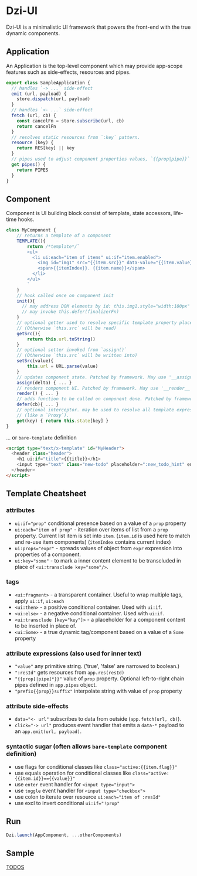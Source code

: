 # Dzi-UI

Dzi-UI is a minimalistic UI framework
that powers the front-end with the true dynamic components.

## Application

An Application is the top-level component which may provide app-scope features such as side-effects, resources and pipes.

```js
export class SampleApplication {
  // handles `-> ...` side-effect
  emit (url, payload) {
    store.dispatch(url, payload)
  }
  // handles `<- ...` side-effect
  fetch (url, cb) {
    const cancelFn = store.subscribe(url, cb)
    return cancelFn
  }
  // resolves static resources from `:key` pattern.
  resource (key) {
    return RES[key] || key
  }
  // pipes used to adjust component properties values, `{{prop|pipe}}`
  get pipes() {
    return PIPES
  }
}
```

## Component

Component is UI building block consist of template, state accessors, life-time hooks.
```js
class MyComponent {
    // returns a template of a component
    TEMPLATE(){
        return /*template*/`
        <ul>
          <li ui:each="item of items" ui:if="item.enabled">
            <img id="img1" src="{{item.src}}" data-value="{{item.value}}" click="{{assign}}"/>
            <span>{{itemIndex}}. {{item.name}}</span>
          </li>
        </ul>
        `
    }
    // hook called once on component init
    init(){
      // may address DOM elements by id: this.img1.style="width:100px"
      // may invoke this.defer(finalizerFn)
    }
    // optional getter used to resolve specific template property placeholder.
    // (Otherwise `this.src` will be read)
    getSrc(){
        return this.url.toString()
    }
    // optional setter invoked from `assign()`
    // (Otherwise `this.src` will be written into)
    setSrc(value){
        this.url = URL.parse(value)
    }
    // updates component state. Patched by framework. May use '__assign__' in overriden method.
    assign(delta) { ... }
    // renders component UI. Patched by framework. May use '__render__' in overriden method.
    render() { ... }
    // adds function to be called on component done. Patched by framework.
    defer(cb){ ... }
    // optional interceptor. may be used to resolve all template expression placeholders 
    // (like a `Proxy`).
    get(key) { return this.state[key] }
}
```

... or `bare-template` definition

```html
<script type="text/x-template" id="MyHeader">
  <header class="header">
    <h1 ui:if="title">{{title}}</h1>
    <input type="text" class="new-todo" placeholder=":new_todo_hint" enter="-> add"/>
  </header>
</script>
```

## Template Cheatsheet

### attributes

- `ui:if="prop"` conditional presence based on a value of a `prop` property
- `ui:each="item of prop"` - iteration over items of list from a `prop` property. Current list item is set into `item`. (`item.id` is used here to match and re-use item components) (`itemIndex` contains current index)
- `ui:props="expr"` - spreads values of object from `expr` expression into properties of a component.
- `ui:key="some"` - to mark a inner content element to be transcluded in place of `<ui:transclude key="some"/>`.

### tags

- `<ui:fragment>` - a transparent container. Useful to wrap multiple tags, apply `ui:if`, `ui:each`
- `<ui:then>` - a positive conditional container. Used with `ui:if`.
- `<ui:else>` - a negative conditional container. Used with `ui:if`.
- `<ui:transclude [key="key"]>` - a placeholder for a component content to be inserted in place of.
- `<ui:Some>` - a true dynamic tag/component based on a value of a `Some` property

### attribute expressions (also used for inner text)

- `"value"` any primitive string. ('true', 'false' are narrowed to boolean.)
- `":resId"` gets resources from `app.res(resId)`
- `"{{prop[|pipe]*}}"` value of `prop` property. Optional left-to-right chain pipes defined in `app.pipes` object.
- `"prefix{{prop}}suffix"` interpolate string with value of `prop` property

### attribute side-effects

- `data="<- url"` subscribes to data from outside (`app.fetch(url, cb)`).
- `click="-> url"` produces event handler that emits a `data-*` payload to an `app.emit(url, payload)`.

### syntactic sugar (often allows `bare-template` component definition)

- use flags for conditional classes like `class="active:{{item.flag}}"`
- use equals operation for conditional classes like `class="active:{{item.id}}=={{value}}"`
- use `enter` event handler for `<input type="input">`
- use `toggle` event handler for `<input type="checkbox">`
- use colon to iterate over resource `ui:each="item of :resId"`
- use excl to invert conditional `ui:if="!prop"`

## Run

```js
Dzi.launch(AppComponent, ...otherComponents)
```

## Sample

[TODOS](https://alitskevich.github.io/dzi-todomvc/)
